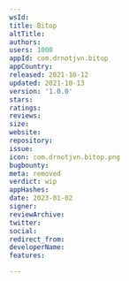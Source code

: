 ```yaml
---
wsId: 
title: Bitop
altTitle: 
authors: 
users: 1000
appId: com.drnotjvn.bitop
appCountry: 
released: 2021-10-12
updated: 2021-10-13
version: '1.0.0'
stars: 
ratings: 
reviews: 
size: 
website: 
repository: 
issue: 
icon: com.drnotjvn.bitop.png
bugbounty: 
meta: removed
verdict: wip
appHashes: 
date: 2023-01-02
signer: 
reviewArchive: 
twitter: 
social: 
redirect_from: 
developerName: 
features: 

---
```



